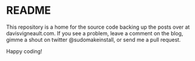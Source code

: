 # README #

This repository is a home for the source code backing up the posts over at davisvigneault.com.  If you see a problem, leave a comment on the blog, gimme a shout on twitter @sudomakeinstall, or send me a pull request.

Happy coding!